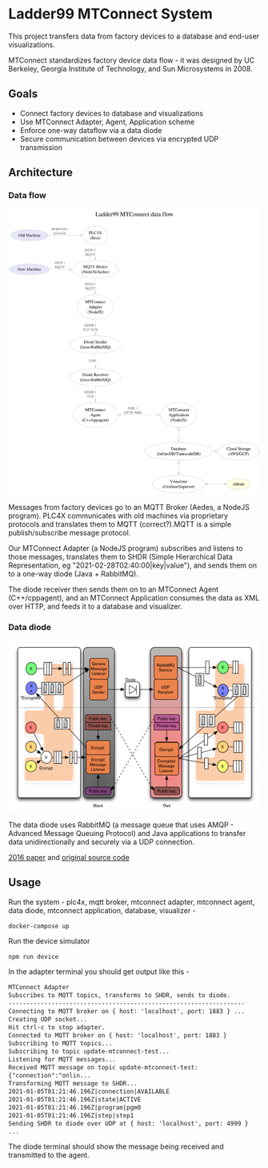 # Ladder99 MTConnect System

This project transfers data from factory devices to a database and end-user visualizations. 

MTConnect standardizes factory device data flow - it was designed by UC Berkeley, Georgia Institute of Technology, and Sun Microsystems in 2008. 


## Goals

- Connect factory devices to database and visualizations
- Use MTConnect Adapter, Agent, Application scheme
- Enforce one-way dataflow via a data diode
- Secure communication between devices via encrypted UDP transmission


## Architecture

### Data flow

![arch](docs/architecture.dot.svg)

Messages from factory devices go to an MQTT Broker (Aedes, a NodeJS program). PLC4X communicates with old machines via proprietary protocols and translates them to MQTT (correct?).MQTT is a simple publish/subscribe message protocol.

Our MTConnect Adapter (a NodeJS program) subscribes and listens to those messages, translates them to SHDR (Simple Hierarchical Data Representation, eg "2021-02-28T02:40:00|key|value"), and sends them on to a one-way diode (Java + RabbitMQ). 

The diode receiver then sends them on to an MTConnect Agent (C++/cppagent), and an MTConnect Application consumes the data as XML over HTTP, and feeds it to a database and visualizer. 


### Data diode

![diode](docs/diode.png)

The data diode uses RabbitMQ (a message queue that uses AMQP - Advanced Message Queuing Protocol) and Java applications to transfer data unidirectionally and securely via a UDP connection.

[2016 paper](https://arxiv.org/abs/1602.07467) and [original source code](https://github.com/marcelmaatkamp/rabbitmq-applications/tree/master/application/datadiode)


## Usage

Run the system - plc4x, mqtt broker, mtconnect adapter, mtconnect agent, data diode, mtconnect application, database, visualizer -

    docker-compose up

Run the device simulator

    npm run device

In the adapter terminal you should get output like this -

    MTConnect Adapter
    Subscribes to MQTT topics, transforms to SHDR, sends to diode.
    ------------------------------------------------------------------
    Connecting to MQTT broker on { host: 'localhost', port: 1883 } ...
    Creating UDP socket...
    Hit ctrl-c to stop adapter.
    Connected to MQTT broker on { host: 'localhost', port: 1883 }
    Subscribing to MQTT topics...
    Subscribing to topic update-mtconnect-test...
    Listening for MQTT messages...
    Received MQTT message on topic update-mtconnect-test: {"connection":"onlin...
    Transforming MQTT message to SHDR...
    2021-01-05T01:21:46.196Z|connection|AVAILABLE
    2021-01-05T01:21:46.196Z|state|ACTIVE
    2021-01-05T01:21:46.196Z|program|pgm0
    2021-01-05T01:21:46.196Z|step|step1
    Sending SHDR to diode over UDP at { host: 'localhost', port: 4999 } ...

The diode terminal should show the message being received and transmitted to the agent.
